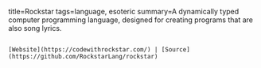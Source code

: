 title=Rockstar
tags=language, esoteric
summary=A dynamically typed computer programming language, designed for creating programs that are also song lyrics.
~~~~~~

[Website](https://codewithrockstar.com/) | [Source](https://github.com/RockstarLang/rockstar)

